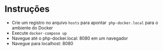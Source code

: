 # Instruções

* Crie um registro no arquivo `hosts` para apontar` php-docker.local` para o ambiente do Docker
* Execute `docker-compose up`
* Navegue até o php-docker.local: 8080 em um navegador
* Navegue para localhost: 8080

